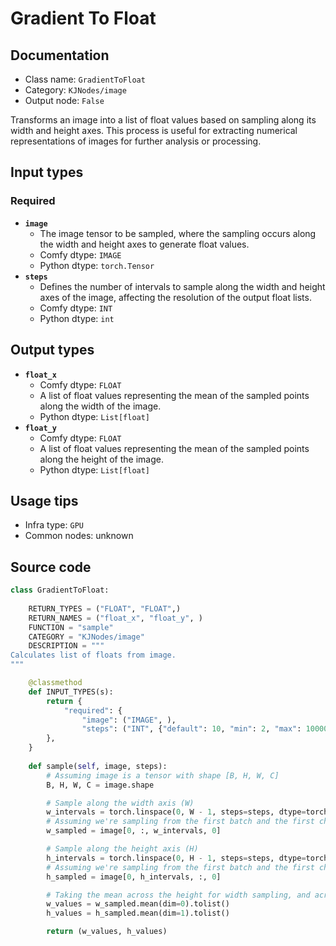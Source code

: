 # Gradient To Float
## Documentation
- Class name: `GradientToFloat`
- Category: `KJNodes/image`
- Output node: `False`

Transforms an image into a list of float values based on sampling along its width and height axes. This process is useful for extracting numerical representations of images for further analysis or processing.
## Input types
### Required
- **`image`**
    - The image tensor to be sampled, where the sampling occurs along the width and height axes to generate float values.
    - Comfy dtype: `IMAGE`
    - Python dtype: `torch.Tensor`
- **`steps`**
    - Defines the number of intervals to sample along the width and height axes of the image, affecting the resolution of the output float lists.
    - Comfy dtype: `INT`
    - Python dtype: `int`
## Output types
- **`float_x`**
    - Comfy dtype: `FLOAT`
    - A list of float values representing the mean of the sampled points along the width of the image.
    - Python dtype: `List[float]`
- **`float_y`**
    - Comfy dtype: `FLOAT`
    - A list of float values representing the mean of the sampled points along the height of the image.
    - Python dtype: `List[float]`
## Usage tips
- Infra type: `GPU`
- Common nodes: unknown


## Source code
```python
class GradientToFloat:
    
    RETURN_TYPES = ("FLOAT", "FLOAT",)
    RETURN_NAMES = ("float_x", "float_y", )
    FUNCTION = "sample"
    CATEGORY = "KJNodes/image"
    DESCRIPTION = """
Calculates list of floats from image.    
"""

    @classmethod
    def INPUT_TYPES(s):
        return {
            "required": {
                "image": ("IMAGE", ),
                "steps": ("INT", {"default": 10, "min": 2, "max": 10000, "step": 1}),
        },
    } 
    
    def sample(self, image, steps):
        # Assuming image is a tensor with shape [B, H, W, C]
        B, H, W, C = image.shape

        # Sample along the width axis (W)
        w_intervals = torch.linspace(0, W - 1, steps=steps, dtype=torch.int64)
        # Assuming we're sampling from the first batch and the first channel
        w_sampled = image[0, :, w_intervals, 0]

        # Sample along the height axis (H)
        h_intervals = torch.linspace(0, H - 1, steps=steps, dtype=torch.int64)
        # Assuming we're sampling from the first batch and the first channel
        h_sampled = image[0, h_intervals, :, 0]

        # Taking the mean across the height for width sampling, and across the width for height sampling
        w_values = w_sampled.mean(dim=0).tolist()
        h_values = h_sampled.mean(dim=1).tolist()

        return (w_values, h_values)

```
